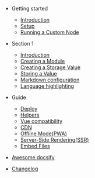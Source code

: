 - Getting started

  - [Introduction](0/0.0-introduction.md)
  - [Setup](0/0.1-setup.md)
  - [Running a Custom Node](0/0.2-running-a-custom-node.md)

- Section 1

  - [Introduction](1/1.0-introduction.md)
  - [Creating a Module](1/1.1-creating-a-module.md)
  - [Creating a Storage Value](1/1.2-creating-a-storage-value.md)
  - [Storing a Value](1/1.3-storing-a-value.md)
  - [Markdown configuration](markdown.md)
  - [Language highlighting](language-highlight.md)

- Guide

  - [Deploy](deploy.md)
  - [Helpers](helpers.md)
  - [Vue compatibility](vue.md)
  - [CDN](cdn.md)
  - [Offline Mode(PWA)](pwa.md)
  - [Server-Side Rendering(SSR)](ssr.md)
  - [Embed Files](embed-files.md)

- [Awesome docsify](awesome.md)
- [Changelog](changelog.md)
